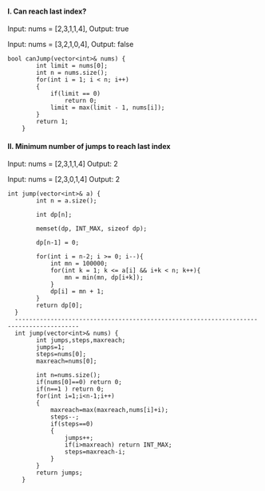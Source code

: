 #### I. Can reach last index?
Input: nums = [2,3,1,1,4],  Output: true

Input: nums = [3,2,1,0,4],  Output: false

```
bool canJump(vector<int>& nums) {
        int limit = nums[0];
        int n = nums.size();
        for(int i = 1; i < n; i++)
        {
            if(limit == 0)
                return 0;
            limit = max(limit - 1, nums[i]);
        }
        return 1;
    }
```
#### II. Minimum number of jumps to reach last index
Input: nums = [2,3,1,1,4] Output: 2

Input: nums = [2,3,0,1,4] Output: 2
```
int jump(vector<int>& a) {
        int n = a.size();
        
        int dp[n];
        
        memset(dp, INT_MAX, sizeof dp);
        
        dp[n-1] = 0;
        
        for(int i = n-2; i >= 0; i--){
            int mn = 100000;
            for(int k = 1; k <= a[i] && i+k < n; k++){
                mn = min(mn, dp[i+k]);
            }
            dp[i] = mn + 1;
        }
        return dp[0];
  }
  ----------------------------------------------------------------------------------------
  int jump(vector<int>& nums) {
        int jumps,steps,maxreach;
        jumps=1;
        steps=nums[0];
        maxreach=nums[0];
        
        int n=nums.size();
        if(nums[0]==0) return 0;
        if(n==1 ) return 0;
        for(int i=1;i<n-1;i++)
        {
            maxreach=max(maxreach,nums[i]+i);
            steps--;
            if(steps==0)
            {
                jumps++;
                if(i>maxreach) return INT_MAX;
                steps=maxreach-i;
            }
        }
        return jumps;
    }
```

